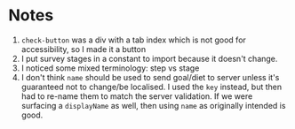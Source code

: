 # Notes

1. `check-button` was a div with a tab index which is not good for accessibility, so I made it a button
2. I put survey stages in a constant to import because it doesn't change.
3. I noticed some mixed terminology: step vs stage
4. I don't think `name` should be used to send goal/diet to server unless it's guaranteed not to change/be localised.
   I used the `key` instead, but then had to re-name them to match the server validation. If we were surfacing
   a `displayName` as well, then using `name` as originally intended is good.
